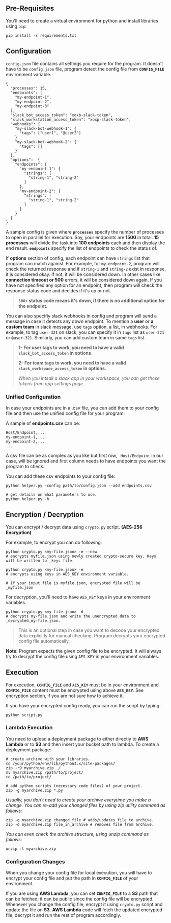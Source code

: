 ## Pre-Requisites
You'll need to create a virtual environment for python and install libraries using `pip`:
```
pip install -r requirements.txt
```

## Configuration
`config.json` file contains all settings you require for the program. It doesn't have to be `config.json` file, program detect the config file from **`CONFIG_FILE`** environment variable.


```
{
  "processes": 15,
  "endpoints": [
    "my-endpoint-1",
    "my-endpoint-2",
    "my-endpoint-3"
  ],
  "slack_bot_access_token": "xoxb-slack-token",
  "slack_workstation_access_token": "xoxp-slack-token",
  "webhooks": {
    "my-slack-bot-webhook-1": {
      "tags": ["user1", "@user2"]
    }
    "my-slack-bot-webhook-2": {
      "tags": []
    }
  },
  "options":  {
    "endpoints": {
      "my-endpoint-1": {
        "strings": [
          "string-1", "string-2"
        ]
      },
      "my-endpoint-2": {
        "strings": [
          "string-1", "string-2"
        ]
      }
    }
  }
}
```
A sample config is given where **`processes`** specify the number of processes to open in parallel for execution. Say, your endpoints are **1500** in total. **15 processes** will divide the task into **100 endpoints** each and then display the end result. **`endpoints`** specify the list of endpoints to check the status of.

If **options** section of config, each endpoint can have `strings` list that program can match against. For example, for `my-endpoint-2`, program will check the returned response and if `string-1` and `string-2` exist in response, it is considered okay. If not, it will be considered down. In other cases like **connection timeout or 500** errors, it will be considered down again. If you have not specified any option for an endpoint, then program will check the response status code and decides if it's up or not.
>**`500+` status code means it's down, if there is no additional option for the endpoint.**

You can also specifiy slack webhooks in config and program will send a message in case it detects any down endpoint. To mention a **user** or **a custom team** in slack message, use `tags` option, a list, in webhooks. For example, to tag `user-321` on slack, you can specify it in `tags` list as `user-321` or `@user-321`. Similarly, you can add custom team in same `tags` list.
>**1- For user tags to work, you need to have a valid `slack_bot_access_token` in options.**
>
>**2- For team tags to work, you need to have a valid `slack_workspace_access_token` in options.**
>
> *When you intsall a slack app in your workspace, you can get these tokens from app settings page.*


### Unified Configuration
In case your endpoints are in a .csv file, you can add them to your config file and then use the unified config file for your program:

A sample of **endpoints.csv** can be:
```
Host/Endpoint,...
my-endpoint-1,...
my-endpoint-2,...
...
```
A csv file can be as complex as you like but first row, ` Host/Endpoint` in our case, will be ignored and first column needs to have endpoints you want the program to check.

You can add these csv endpoints to your config file:
```
python helper.py -config path/to/config.json --add endpoints.csv

# get details on what parameters to use.
python helper.py -h
```

## Encryption / Decryption
You can encrypt / decrypt data using `crypto.py` script. **(AES-256 Encryption)**

For example, to encrypt you can do following:
```
python crypto.py <my-file.json> -e --new
# encrypts myfile.json using newly created crypto-secure key. Keys will be written to _keys file.

python crypto.py <my-file.json> -e
# encrypts using keys in AES_KEY environment variable.

# If your input file is myfile.json, encrypted file will be _myfile.json
```

For decryption, you'll need to have `AES_KEY` keys in your environment variables.
```
python crypto.py <my-file.json> -d
# decrypts my-file.json and write the unencrypted data to _decrypted_my-file.json.
```
> This is an optional step in case you want to decode your encrypted data explicitly for manual checking. Program decrypts your encrypted config file automatically.

**Note:** Program expects the given config file to be encrypted. It will always try to decrypt the config file using `AES_KEY` in your environment variables.

## Execution
For execution, **`CONFIG_FILE`** and **`AES_KEY`** must be in your environment and **`CONFIG_FILE`** content must be encrypted using above **`AES_KEY`**. See encryption section, if you are not sure how to achieve it.

If you have your encrypted config ready, you can run the script by typing:
```
python script.py
```

### Lambda Execution
You need to upload a deployment package to either directly to **AWS Lambda** or to **S3** and then insert your bucket path to lambda. To create a deployment package:
```
# create archive with your libraries.
cd /your/python/env/lib/python3.x/site-packages/
zip -r9 myarchive.zip ./
mv myarchive.zip /path/to/project/
cd /path/to/project/

# add python scripts (necessary code files) of your project.
zip -g myarchive.zip *.py
```
*Usually, you don't need to create your archive everytime you make a change. You can re-add your changed files by using zip utility command as follows:*
```
zip -g myarchive.zip changed_file # adds/updates file to archive.
zip -d myarchive.zip file_in_archive # removes file from archive.
```
*You can even check the archive structure, using unzip command as follows:*
```
unzip -l myarchive.zip
```

### Configuration Changes
When you change your config file for local execution, you will have to encrypt your config file and put the path in **`CONFIG_FILE`** of your environment.

If you are using **AWS Lambda**, you can set **`CONFIG_FILE`** to a **S3** path that can be fetched; it can be public since the config file will be encrypted. Whenever you change the config file, encrypt it using `crypto.py` script and update the file on **S3**. **AWS Lambda** code will fetch the updated encrypted file, decrypt it and run the rest of program accordingly.